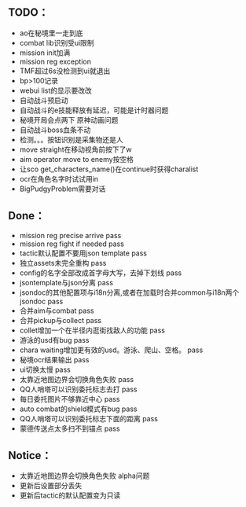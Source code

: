 ## TODO：
- ao在秘境里一走到底
- combat lib识别受ui限制
- mission init加满
- mission reg exception
- TMF超过6s没检测到ui就退出
- bp>100记录
- webui list的显示要改改
- 自动战斗预启动
- 自动战斗的e技能释放有延迟，可能是计时器问题
- 秘境开局会点两下 原神动画问题
- 自动战斗boss血条不动
- 检测。。。按钮识别是采集物还是人
- move straight在移动视角前按下了w
- aim operator move to enemy按空格
- 让sco get_characters_name()在continue时获得charalist
- ocr在角色名字时试试用in
- BigPudgyProblem需要对话

## Done：
- mission reg precise arrive pass
- mission reg fight if needed pass
- tactic默认配置不要用json template pass
- 独立assets未完全重构 pass
- config的名字全部改成首字母大写，去掉下划线 pass
- jsontemplate与json分离 pass
- jsondoc的其他配置项与i18n分离,或者在加载时合并common与i18n两个jsondoc pass
- 合并aim与combat pass
- 合并pickup与collect pass
- collet增加一个在半径内逛街找敌人的功能 pass
- 游泳的usd有bug pass
- chara waiting增加更有效的usd。游泳、爬山、空格。 pass
- 秘境ocr结果输出 pass
- ui切换太慢 pass
- 太靠近地图边界会切换角色失败 pass
- QQ人哨塔可以识别委托标志去打 pass
- 每日委托图片不够靠近中心 pass
- auto combat的shield模式有bug pass
- QQ人哨塔可以识别委托标志下面的距离 pass
- 蒙德传送点太多扫不到锚点 pass

## Notice：
- 太靠近地图边界会切换角色失败 alpha问题
- 更新后设置部分丢失
- 更新后tactic的默认配置变为只读
